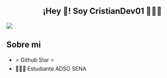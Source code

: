 

<div align="center">
<h2 align="center">¡Hey 👋! Soy CristianDev01 👨🏻‍💻</h2>
</div>
<img src="https://i.ibb.co/PWsFBZt/banner-git.png">

## Sobre mi

- ⭐ Github Star ⭐ 
- 👨🏻‍💻 Estudiante ADSO SENA

<!--
**CristianDev01/CristianDev01** is a ✨ _special_ ✨ repository because its `README.md` (this file) appears on your GitHub profile.

Here are some ideas to get you started:

- 🔭 I’m currently working on ...
- 🌱 I’m currently learning ...
- 👯 I’m looking to collaborate on ...
- 🤔 I’m looking for help with ...
- 💬 Ask me about ...
- 📫 How to reach me: ...
- 😄 Pronouns: ...
- ⚡ Fun fact: ...
-->
